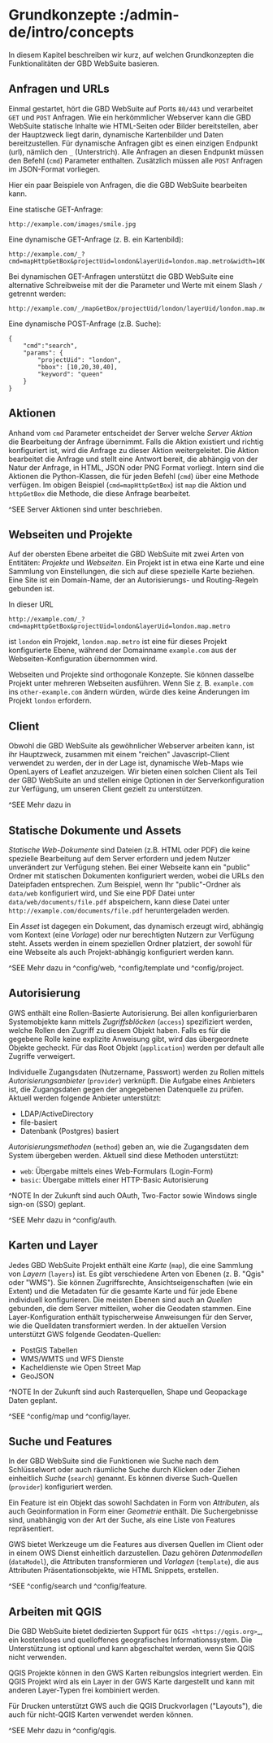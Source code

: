 # Grundkonzepte :/admin-de/intro/concepts

In diesem Kapitel beschreiben wir kurz, auf welchen Grundkonzepten die Funktionalitäten der GBD WebSuite basieren.

## Anfragen und URLs

Einmal gestartet, hört die GBD WebSuite auf Ports `80/443` und verarbeitet `GET` und `POST` Anfragen. Wie ein herkömmlicher Webserver kann die GBD WebSuite statische Inhalte wie HTML-Seiten oder Bilder bereitstellen, aber der Hauptzweck liegt darin, dynamische Kartenbilder und Daten bereitzustellen. Für dynamische Anfragen gibt es einen einzigen Endpunkt (url), nämlich den `_` (Unterstrich). Alle Anfragen an diesen Endpunkt müssen den Befehl (`cmd`) Parameter enthalten. Zusätzlich müssen alle `POST` Anfragen im JSON-Format vorliegen.

Hier ein paar Beispiele von Anfragen, die die GBD WebSuite bearbeiten kann.

Eine statische GET-Anfrage:

    http://example.com/images/smile.jpg

Eine dynamische GET-Anfrage (z. B. ein Kartenbild):

    http://example.com/_?cmd=mapHttpGetBox&projectUid=london&layerUid=london.map.metro&width=100&height=200

Bei dynamischen GET-Anfragen unterstützt die GBD WebSuite eine alternative Schreibweise mit der die Parameter und Werte mit einem Slash `/` getrennt werden:

    http://example.com/_/mapGetBox/projectUid/london/layerUid/london.map.metro/width/100/height/200

Eine dynamische POST-Anfrage (z.B. Suche):

    {
        "cmd":"search",
        "params": {
            "projectUid": "london",
            "bbox": [10,20,30,40],
            "keyword": "queen"
        }
    }

## Aktionen

Anhand vom `cmd` Parameter entscheidet der Server welche *Server Aktion* die Bearbeitung der Anfrage übernimmt. Falls die Aktion existiert und richtig konfiguriert ist,  wird die Anfrage zu dieser Aktion weitergeleitet. Die Aktion bearbeitet die Anfrage und stellt eine Antwort bereit, die abhängig von der Natur der Anfrage, in HTML, JSON oder PNG Format vorliegt. Intern sind die Aktionen die Python-Klassen, die für jeden Befehl (`cmd`) über eine Methode verfügen. Im obigen Beispiel (`cmd=mapHttpGetBox`) ist `map` die Aktion und `httpGetBox` die Methode, die diese Anfrage bearbeitet.

^SEE Server Aktionen sind unter [](../../config/actions) beschrieben.

## Webseiten und Projekte

Auf der obersten Ebene arbeitet die GBD WebSuite mit zwei Arten von Entitäten: *Projekte* und *Webseiten*. Ein Projekt ist in etwa eine Karte und eine Sammlung von Einstellungen, die sich auf diese spezielle Karte beziehen. Eine Site ist ein Domain-Name, der an Autorisierungs- und Routing-Regeln gebunden ist.

In dieser URL

    http://example.com/_?cmd=mapHttpGetBox&projectUid=london&layerUid=london.map.metro

ist `london` ein Projekt, `london.map.metro` ist eine für dieses Projekt konfigurierte Ebene, während der Domainname `example.com` aus der Webseiten-Konfiguration übernommen wird.

Webseiten und Projekte sind orthogonale Konzepte. Sie können dasselbe Projekt unter mehreren Webseiten ausführen. Wenn Sie z. B. `example.com` ins `other-example.com` ändern würden, würde dies keine Änderungen im Projekt `london` erfordern.

## Client

Obwohl die GBD WebSuite als gewöhnlicher Webserver arbeiten kann, ist ihr Hauptzweck, zusammen mit einem "reichen" Javascript-Client verwendet zu werden, der in der Lage ist, dynamische Web-Maps wie OpenLayers of Leaflet anzuzeigen. Wir bieten einen solchen Client als Teil der GBD WebSuite an und stellen einige Optionen in der Serverkonfiguration zur Verfügung, um unseren Client gezielt zu unterstützen.

^SEE Mehr dazu in [](/admin-de/config/common/client)

## Statische Dokumente und Assets

*Statische Web-Dokumente* sind Dateien (z.B. HTML oder PDF) die keine spezielle Bearbeitung auf dem Server erfordern und jedem Nutzer unverändert zur Verfügung stehen. Bei einer Webseite kann ein "public" Ordner mit statischen Dokumenten konfiguriert werden, wobei die URLs den Dateipfaden entsprechen. Zum Beispiel, wenn Ihr "public"-Ordner als `data/web` konfiguriert wird, und Sie eine PDF Datei unter `data/web/documents/file.pdf` abspeichern, kann diese Datei unter `http://example.com/documents/file.pdf` heruntergeladen werden.

Ein *Asset* ist dagegen ein Dokument, das dynamisch erzeugt wird, abhängig vom Kontext (eine *Vorlage*) oder nur berechtigten Nutzern zur Verfügung steht. Assets werden in einem speziellen Ordner platziert, der sowohl für eine Webseite als auch Projekt-abhängig konfiguriert werden kann.

^SEE Mehr dazu in ^config/web, ^config/template und ^config/project.

## Autorisierung

GWS enthält eine Rollen-Basierte Autorisierung. Bei allen konfigurierbaren Systemobjekte kann mittels *Zugriffsblöcken* (`access`) spezifiziert werden, welche Rollen den Zugriff zu diesem Objekt haben. Falls es für die gegebene Rolle keine explizite Anweisung gibt, wird das übergeordnete Objekte gecheckt. Für das Root Objekt (`application`) werden per default alle Zugriffe verweigert.

Individuelle Zugangsdaten (Nutzername, Passwort) werden zu Rollen mittels *Autorisierungsanbieter* (`provider`) verknüpft. Die Aufgabe eines Anbieters ist, die Zugangsdaten gegen der angegebenen Datenquelle zu prüfen. Aktuell werden folgende Anbieter unterstützt:

- LDAP/ActiveDirectory
- file-basiert
- Datenbank (Postgres) basiert

*Autorisierungsmethoden* (`method`) geben an, wie die Zugangsdaten dem System übergeben werden. Aktuell sind diese Methoden unterstützt:

- `web`: Übergabe mittels eines Web-Formulars (Login-Form)
- `basic`: Übergabe mittels einer HTTP-Basic Autorisierung

^NOTE In der Zukunft sind auch OAuth, Two-Factor sowie Windows single sign-on (SSO) geplant.

^SEE Mehr dazu in ^config/auth.

## Karten und Layer

Jedes GBD WebSuite Projekt enthält eine *Karte* (`map`), die eine Sammlung von *Layern* (`layers`) ist. Es gibt verschiedene Arten von Ebenen (z. B. "Qgis" oder "WMS"). Sie können Zugriffsrechte, Ansichtseigenschaften (wie ein Extent) und die Metadaten für die gesamte Karte und für jede Ebene individuell konfigurieren. Die meisten Ebenen sind auch an *Quellen* gebunden, die dem Server mitteilen, woher die Geodaten stammen. Eine Layer-Konfiguration enthält typischerweise Anweisungen für den Server, wie die Quelldaten transformiert werden. In der aktuellen Version unterstützt GWS folgende Geodaten-Quellen:

- PostGIS Tabellen
- WMS/WMTS und WFS Dienste
- Kacheldienste wie Open Street Map
- GeoJSON

^NOTE In der Zukunft sind auch Rasterquellen, Shape und Geopackage Daten geplant.

^SEE ^config/map und ^config/layer.

## Suche und Features

In der GBD WebSuite sind die Funktionen wie Suche nach dem Schlüsselwort oder auch räumliche Suche durch Klicken oder Ziehen einheitlich *Suche* (`search`) genannt. Es können diverse Such-Quellen (`provider`) konfiguriert werden.

Ein Feature ist ein Objekt das sowohl Sachdaten in Form von *Attributen*, als auch Geoinformation in Form einer *Geometrie* enthält. Die Suchergebnisse sind, unabhängig von der Art der Suche, als eine Liste von Features repräsentiert.

GWS bietet Werkzeuge um die Features aus diversen Quellen im Client oder in einem OWS Dienst einheitlich darzustellen. Dazu gehören *Datenmodellen* (`dataModel`), die Attributen transformieren und *Vorlagen* (`template`), die aus Attributen Präsentationsobjekte, wie HTML Snippets, erstellen.

^SEE ^config/search und ^config/feature.

## Arbeiten mit QGIS

Die GBD WebSuite bietet dedizierten Support für `QGIS <https://qgis.org>`_, ein kostenloses und quelloffenes geografisches Informationssystem. Die Unterstützung ist optional und kann abgeschaltet werden, wenn Sie QGIS nicht verwenden.

QGIS Projekte können in den GWS Karten reibungslos integriert werden. Ein QGIS Projekt wird als ein Layer in der GWS Karte dargestellt und kann mit anderen Layer-Typen frei kombiniert werden.

Für Drucken unterstützt GWS auch die QGIS Druckvorlagen ("Layouts"), die auch für nicht-QGIS Karten verwendet werden können.

^SEE Mehr dazu in ^config/qgis.
